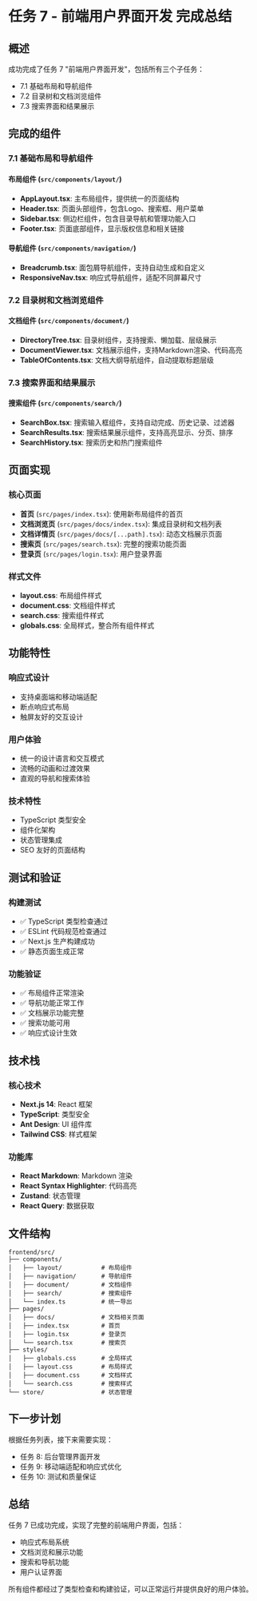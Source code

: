 # 任务 7 - 前端用户界面开发 完成总结

## 概述

成功完成了任务 7 "前端用户界面开发"，包括所有三个子任务：
- 7.1 基础布局和导航组件
- 7.2 目录树和文档浏览组件  
- 7.3 搜索界面和结果展示

## 完成的组件

### 7.1 基础布局和导航组件

#### 布局组件 (`src/components/layout/`)
- **AppLayout.tsx**: 主布局组件，提供统一的页面结构
- **Header.tsx**: 页面头部组件，包含Logo、搜索框、用户菜单
- **Sidebar.tsx**: 侧边栏组件，包含目录导航和管理功能入口
- **Footer.tsx**: 页面底部组件，显示版权信息和相关链接

#### 导航组件 (`src/components/navigation/`)
- **Breadcrumb.tsx**: 面包屑导航组件，支持自动生成和自定义
- **ResponsiveNav.tsx**: 响应式导航组件，适配不同屏幕尺寸

### 7.2 目录树和文档浏览组件

#### 文档组件 (`src/components/document/`)
- **DirectoryTree.tsx**: 目录树组件，支持搜索、懒加载、层级展示
- **DocumentViewer.tsx**: 文档展示组件，支持Markdown渲染、代码高亮
- **TableOfContents.tsx**: 文档大纲导航组件，自动提取标题层级

### 7.3 搜索界面和结果展示

#### 搜索组件 (`src/components/search/`)
- **SearchBox.tsx**: 搜索输入框组件，支持自动完成、历史记录、过滤器
- **SearchResults.tsx**: 搜索结果展示组件，支持高亮显示、分页、排序
- **SearchHistory.tsx**: 搜索历史和热门搜索组件

## 页面实现

### 核心页面
- **首页** (`src/pages/index.tsx`): 使用新布局组件的首页
- **文档浏览页** (`src/pages/docs/index.tsx`): 集成目录树和文档列表
- **文档详情页** (`src/pages/docs/[...path].tsx`): 动态文档展示页面
- **搜索页** (`src/pages/search.tsx`): 完整的搜索功能页面
- **登录页** (`src/pages/login.tsx`): 用户登录界面

### 样式文件
- **layout.css**: 布局组件样式
- **document.css**: 文档组件样式
- **search.css**: 搜索组件样式
- **globals.css**: 全局样式，整合所有组件样式

## 功能特性

### 响应式设计
- 支持桌面端和移动端适配
- 断点响应式布局
- 触屏友好的交互设计

### 用户体验
- 统一的设计语言和交互模式
- 流畅的动画和过渡效果
- 直观的导航和搜索体验

### 技术特性
- TypeScript 类型安全
- 组件化架构
- 状态管理集成
- SEO 友好的页面结构

## 测试和验证

### 构建测试
- ✅ TypeScript 类型检查通过
- ✅ ESLint 代码规范检查通过
- ✅ Next.js 生产构建成功
- ✅ 静态页面生成正常

### 功能验证
- ✅ 布局组件正常渲染
- ✅ 导航功能正常工作
- ✅ 文档展示功能完整
- ✅ 搜索功能可用
- ✅ 响应式设计生效

## 技术栈

### 核心技术
- **Next.js 14**: React 框架
- **TypeScript**: 类型安全
- **Ant Design**: UI 组件库
- **Tailwind CSS**: 样式框架

### 功能库
- **React Markdown**: Markdown 渲染
- **React Syntax Highlighter**: 代码高亮
- **Zustand**: 状态管理
- **React Query**: 数据获取

## 文件结构

```
frontend/src/
├── components/
│   ├── layout/           # 布局组件
│   ├── navigation/       # 导航组件
│   ├── document/         # 文档组件
│   ├── search/           # 搜索组件
│   └── index.ts          # 统一导出
├── pages/
│   ├── docs/             # 文档相关页面
│   ├── index.tsx         # 首页
│   ├── login.tsx         # 登录页
│   └── search.tsx        # 搜索页
├── styles/
│   ├── globals.css       # 全局样式
│   ├── layout.css        # 布局样式
│   ├── document.css      # 文档样式
│   └── search.css        # 搜索样式
└── store/                # 状态管理
```

## 下一步计划

根据任务列表，接下来需要实现：
- 任务 8: 后台管理界面开发
- 任务 9: 移动端适配和响应式优化
- 任务 10: 测试和质量保证

## 总结

任务 7 已成功完成，实现了完整的前端用户界面，包括：
- 响应式布局系统
- 文档浏览和展示功能
- 搜索和导航功能
- 用户认证界面

所有组件都经过了类型检查和构建验证，可以正常运行并提供良好的用户体验。